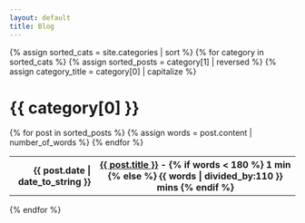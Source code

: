 ```yaml
---
layout: default
title: Blog
---
```


<div class="posts">

  {% assign sorted_cats = site.categories | sort %}
  {% for category in sorted_cats %}
  {% assign sorted_posts = category[1] | reversed %}
  {% assign category_title = category[0] | capitalize %}

  <h1 class="post-title">{{ category[0] }}</h1>
    <table>
      {% for post in sorted_posts %}
        {% assign words = post.content | number_of_words %}
        <tr>
          <th style="text-align:right;width:30%;">{{ post.date | date_to_string }}</th>
          <th>
            <a href="{{ site.baseurl }}{{ post.url }}">{{ post.title }}</a>
            - 
            {% if words < 180 %}
              1 min
            {% else %}
              {{ words | divided_by:110 }} mins
            {% endif %}
          </th>
        </tr>
      {% endfor %}
    </table>
  {% endfor %}
    
</div>